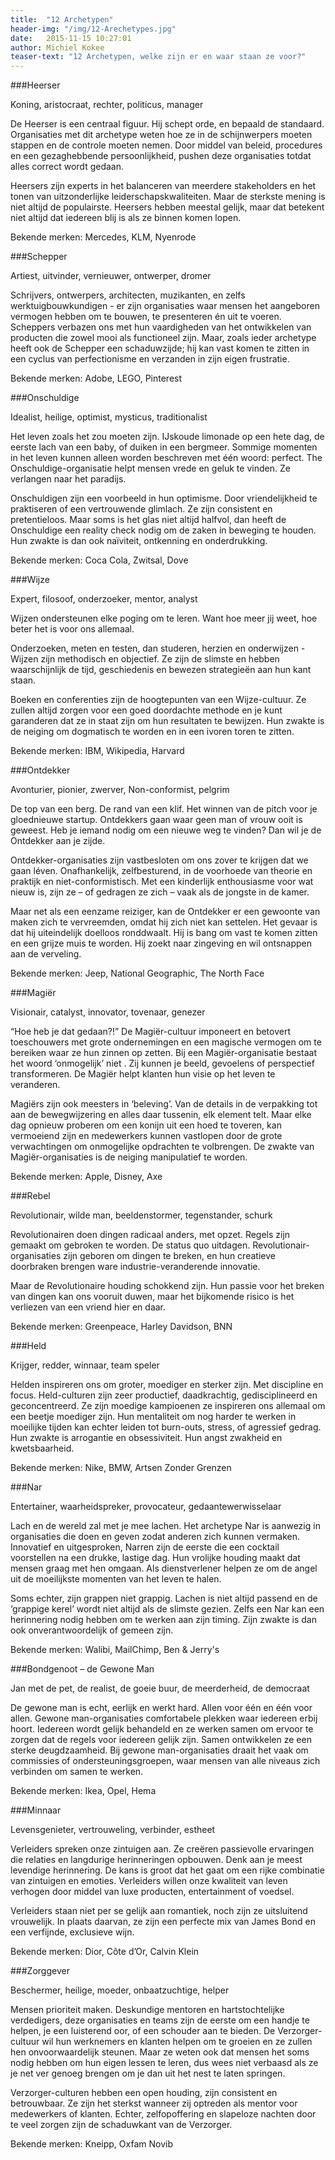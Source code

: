 ```yaml
---
title:  "12 Archetypen"
header-img: "/img/12-Arechetypes.jpg"
date:   2015-11-15 10:27:01
author: Michiel Kokee
teaser-text: "12 Archetypen, welke zijn er en waar staan ze voor?"
---
```

###Heerser

Koning, aristocraat, rechter, politicus, manager

De Heerser is een centraal figuur. Hij schept orde, en bepaald de standaard. Organisaties met dit archetype weten hoe ze in de schijnwerpers moeten stappen en de controle moeten nemen. Door middel van beleid, procedures en een gezaghebbende persoonlijkheid, pushen deze organisaties totdat alles correct wordt gedaan.

Heersers zijn experts in het balanceren van meerdere stakeholders en het tonen van uitzonderlijke leiderschapskwaliteiten. Maar de sterkste mening is niet altijd de populairste. Heersers hebben meestal gelijk, maar dat betekent niet altijd dat iedereen blij is als ze binnen komen lopen.

Bekende merken: Mercedes, KLM, Nyenrode

###Schepper

Artiest, uitvinder, vernieuwer, ontwerper, dromer

Schrijvers, ontwerpers, architecten, muzikanten, en zelfs werktuigbouwkundigen - er zijn organisaties waar mensen het aangeboren vermogen hebben om te bouwen, te presenteren én uit te voeren. Scheppers verbazen ons met hun vaardigheden van het ontwikkelen van producten die zowel mooi als functioneel zijn. Maar, zoals ieder archetype heeft ook de Schepper een schaduwzijde; hij kan vast komen te zitten in een cyclus van perfectionisme en verzanden in zijn eigen frustratie.

Bekende merken: Adobe, LEGO, Pinterest

###Onschuldige

Idealist, heilige, optimist, mysticus, traditionalist

Het leven zoals het zou moeten zijn. IJskoude limonade op een hete dag, de eerste lach van een baby, of duiken in een bergmeer. Sommige momenten in het leven kunnen alleen worden beschreven met één woord: perfect. The Onschuldige-organisatie helpt mensen vrede en geluk te vinden. Ze verlangen naar het paradijs.

Onschuldigen zijn een voorbeeld in hun optimisme. Door vriendelijkheid te praktiseren of een vertrouwende glimlach. Ze zijn consistent en pretentieloos. Maar soms is het glas niet altijd halfvol, dan heeft de Onschuldige een reality check nodig om de zaken in beweging te houden. Hun zwakte is dan ook naïviteit, ontkenning en onderdrukking.

Bekende merken: Coca Cola, Zwitsal, Dove

###Wijze

Expert, filosoof, onderzoeker, mentor, analyst

Wijzen ondersteunen elke poging om te leren. Want hoe meer jij weet, hoe beter het is voor ons allemaal.

Onderzoeken, meten en testen, dan studeren, herzien en onderwijzen - Wijzen zijn methodisch en objectief. Ze zijn de slimste en hebben waarschijnlijk de tijd, geschiedenis en bewezen strategieën aan hun kant staan.

Boeken en conferenties zijn de hoogtepunten van een Wijze-cultuur. Ze zullen altijd zorgen voor een goed doordachte methode en je kunt garanderen dat ze in staat zijn om hun resultaten te bewijzen. Hun zwakte is de neiging om dogmatisch te worden en in een ivoren toren te zitten.

Bekende merken: IBM, Wikipedia, Harvard

###Ontdekker

Avonturier, pionier, zwerver, Non-conformist, pelgrim

De top van een berg. De rand van een klif. Het winnen van de pitch voor je gloednieuwe startup. Ontdekkers gaan waar geen man of vrouw ooit is geweest. Heb je iemand nodig om een nieuwe weg te vinden? Dan wil je de Ontdekker aan je zijde.

Ontdekker-organisaties zijn vastbesloten om ons zover te krijgen dat we gaan léven. Onafhankelijk, zelfbesturend, in de voorhoede van theorie en praktijk en niet-conformistisch. Met een kinderlijk enthousiasme voor wat nieuw is, zijn ze – of gedragen ze zich – vaak als de jongste in de kamer.

Maar net als een eenzame reiziger, kan de Ontdekker er een gewoonte van maken zich te vervreemden, omdat hij zich niet kan settelen. Het gevaar is dat hij uiteindelijk doelloos ronddwaalt. Hij is bang om vast te komen zitten en een grijze muis te worden. Hij zoekt naar zingeving en wil ontsnappen aan de verveling.

Bekende merken: Jeep, National Geographic, The North Face

###Magiër

Visionair, catalyst, innovator, tovenaar, genezer

“Hoe heb je dat gedaan?!” De Magiër-cultuur imponeert en betovert toeschouwers met grote ondernemingen en een magische vermogen om te bereiken waar ze hun zinnen op zetten. Bij een Magiër-organisatie bestaat het woord ‘onmogelijk’ niet . Zij kunnen je beeld, gevoelens of perspectief transformeren. De Magiër helpt klanten hun visie op het leven te veranderen. 

 
Magiërs zijn ook meesters in ‘beleving’. Van de details in de verpakking tot aan de bewegwijzering en alles daar tussenin, elk element telt. Maar elke dag opnieuw proberen om een ​​konijn uit een hoed te toveren, kan vermoeiend zijn en medewerkers kunnen vastlopen door de grote verwachtingen om onmogelijke opdrachten te volbrengen. De zwakte van Magiër-organisaties is de neiging manipulatief te worden.

Bekende merken: Apple, Disney, Axe

###Rebel

Revolutionair, wilde man, beeldenstormer, tegenstander, schurk

Revolutionairen doen dingen radicaal anders, met opzet. Regels zijn gemaakt om gebroken te worden. De status quo uitdagen. Revolutionair-organisaties zijn geboren om dingen te breken, en hun creatieve doorbraken brengen ware industrie-veranderende innovatie.

Maar de Revolutionaire houding schokkend zijn. Hun passie voor het breken van dingen kan ons vooruit duwen, maar het bijkomende risico is het verliezen van een vriend hier en daar.

Bekende merken: Greenpeace, Harley Davidson, BNN

###Held

Krijger, redder, winnaar, team speler

Helden inspireren ons om groter, moediger en sterker zijn. Met discipline en focus. Held-culturen zijn zeer productief, daadkrachtig, gedisciplineerd en geconcentreerd. Ze zijn moedige kampioenen ze inspireren ons allemaal om een beetje moediger zijn. Hun mentaliteit om nog harder te werken in moeilijke tijden kan echter leiden tot burn-outs, stress, of agressief gedrag. Hun zwakte is arrogantie en obsessiviteit. Hun angst zwakheid en kwetsbaarheid.

Bekende merken: Nike, BMW, Artsen Zonder Grenzen

###Nar

Entertainer, waarheidspreker, provocateur, gedaantewerwisselaar

Lach en de wereld zal met je mee lachen. Het archetype Nar is aanwezig in organisaties die doen en geven zodat anderen zich kunnen vermaken. Innovatief en uitgesproken, Narren zijn de eerste die een cocktail voorstellen na een drukke, lastige dag. Hun vrolijke houding maakt dat mensen graag met hen omgaan. Als dienstverlener helpen ze om de angel uit de moeilijkste momenten van het leven te halen.

Soms echter, zijn grappen niet grappig. Lachen is niet altijd passend en de ‘grappige kerel’ wordt niet altijd als de slimste gezien. Zelfs een Nar kan een herinnering nodig hebben om te werken aan zijn timing. Zijn zwakte is dan ook onverantwoordelijk of gemeen zijn.

Bekende merken: Walibi, MailChimp, Ben & Jerry's

###Bondgenoot – de Gewone Man

Jan met de pet, de realist, de goeie buur, de meerderheid, de democraat

De gewone man is echt, eerlijk en werkt hard. Allen voor één en één voor allen. Gewone man-organisaties comfortabele plekken waar iedereen erbij hoort. Iedereen wordt gelijk behandeld en ze werken samen om ervoor te zorgen dat de regels voor iedereen gelijk zijn. Samen ontwikkelen ze een sterke deugdzaamheid. Bij gewone man-organisaties draait het vaak om commissies of ondersteuningsgroepen, waar mensen van alle niveaus zich verbinden om samen te werken.

Bekende merken: Ikea, Opel, Hema

###Minnaar

Levensgenieter, vertrouweling, verbinder, estheet

Verleiders spreken onze zintuigen aan. Ze creëren passievolle ervaringen die relaties en langdurige herinneringen opbouwen. Denk aan je meest levendige herinnering. De kans is groot dat het gaat om een rijke combinatie van zintuigen en emoties. Verleiders willen onze kwaliteit van leven verhogen door middel van luxe producten, entertainment of voedsel.

Verleiders staan niet per se gelijk aan romantiek, noch zijn ze uitsluitend vrouwelijk. In plaats daarvan, ze zijn een perfecte mix van James Bond en een verfijnde, exclusieve wijn.

Bekende merken: Dior, Côte d’Or, Calvin Klein

###Zorggever

Beschermer, heilige, moeder, onbaatzuchtige, helper

Mensen prioriteit maken. Deskundige mentoren en hartstochtelijke verdedigers, deze organisaties en teams zijn de eerste om een handje te helpen, je een luisterend oor, of een schouder aan te bieden. De Verzorger-cultuur wil hun werknemers en klanten helpen om te groeien en ze zullen hen onvoorwaardelijk steunen. Maar ze weten ook dat mensen het soms nodig hebben om hun eigen lessen te leren, dus wees niet verbaasd als ze je net ver genoeg brengen om je dan uit het nest te laten springen.

Verzorger-culturen hebben een open houding, zijn consistent en betrouwbaar. Ze zijn het sterkst wanneer zij optreden als mentor voor medewerkers of klanten. Echter, zelfopoffering en slapeloze nachten door te veel zorgen zijn de schaduwkant van de Verzorger.

Bekende merken: Kneipp, Oxfam Novib

